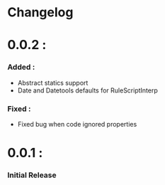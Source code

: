 # Changelog

# 0.0.2 :

### Added :
- Abstract statics support
- Date and Datetools defaults for RuleScriptInterp

### Fixed :
- Fixed bug when code ignored properties

# 0.0.1 :

### Initial Release
